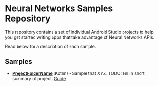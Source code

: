 Neural Networks Samples Repository
======================

This repository contains a set of individual Android Studio projects to help you get started
writing apps that take advantage of Neural Networks APIs.

Read below for a description of each sample.


Samples
----------

* **[ProjectFolderName](ProjectFolderName)** (Kotlin) - Sample that XYZ. TODO: Fill in short
summary of project. [Guide](https://developer.android.com/ndk/guides/neuralnetworks)
